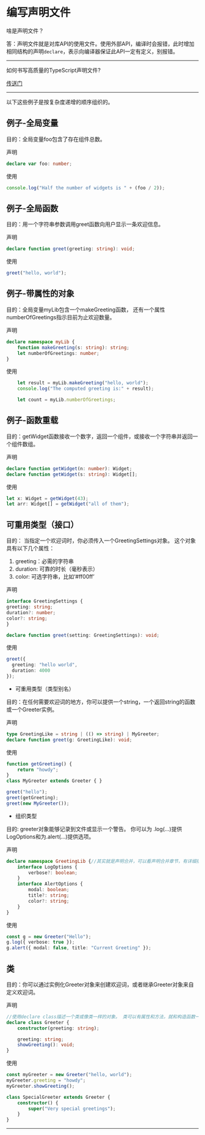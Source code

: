 # 编写声明文件

啥是声明文件？

答：声明文件就是对库API的使用文件。使用外部API，编译时会报错，此时增加相同结构的声明`declare`，表示向编译器保证此API一定有定义，别报错。

---

如何书写高质量的TypeScript声明文件?

[传送门](https://www.tslang.cn/docs/handbook/declaration-files/by-example.html)

---

以下这些例子是按复杂度递增的顺序组织的。

## 例子-全局变量

目的：全局变量foo包含了存在组件总数。

声明

```typescript
declare var foo: number;
```

使用

```typescript
console.log("Half the number of widgets is " + (foo / 2));
```

## 例子-全局函数

目的：用一个字符串参数调用greet函数向用户显示一条欢迎信息。

声明

```typescript
declare function greet(greeting: string): void;
```

使用

```typescript
greet("hello, world");
```

## 例子-带属性的对象

目的：全局变量myLib包含一个makeGreeting函数， 还有一个属性 numberOfGreetings指示目前为止欢迎数量。

声明

```typescript
declare namespace myLib {
    function makeGreeting(s: string): string;
    let numberOfGreetings: number;
}
```

使用

```typescript
    let result = myLib.makeGreeting("hello, world");
    console.log("The computed greeting is:" + result);

    let count = myLib.numberOfGreetings;
```

## 例子-函数重载

目的：getWidget函数接收一个数字，返回一个组件，或接收一个字符串并返回一个组件数组。

声明

```typescript
declare function getWidget(n: number): Widget;
declare function getWidget(s: string): Widget[];
```

使用

```typescript
let x: Widget = getWidget(43);
let arr: Widget[] = getWidget("all of them");
```

## 可重用类型（接口）

目的：
当指定一个欢迎词时，你必须传入一个GreetingSettings对象。 这个对象具有以下几个属性：

1. greeting：必需的字符串
2. duration: 可靠的时长（毫秒表示）
3. color: 可选字符串，比如‘#ff00ff’

声明

```typescript
interface GreetingSettings {
greeting: string;
duration?: number;
color?: string;
}

declare function greet(setting: GreetingSettings): void;
```

使用

```typescript
greet({
  greeting: "hello world",
  duration: 4000
});
```

* 可重用类型（类型别名）

目的：在任何需要欢迎词的地方，你可以提供一个string，一个返回string的函数或一个Greeter实例。

声明

```typescript
type GreetingLike = string | (() => string) | MyGreeter;
declare function greet(g: GreetingLike): void;
```

使用

```typescript
function getGreeting() {
    return "howdy";
}
class MyGreeter extends Greeter { }

greet("hello");
greet(getGreeting);
greet(new MyGreeter());
```

* 组织类型

目的: greeter对象能够记录到文件或显示一个警告。 你可以为 .log(...)提供LogOptions和为.alert(...)提供选项。

声明

```typescript
declare namespace GreetingLib {//其实就是声明合并，可以看声明合并章节，有详细描述
    interface LogOptions {
        verbose?: boolean;
    }
    interface AlertOptions {
        modal: boolean;
        title?: string;
        color?: string;
    }
}
```

使用

```typescript
const g = new Greeter("Hello");
g.log({ verbose: true });
g.alert({ modal: false, title: "Current Greeting" });
```

## 类

目的：你可以通过实例化Greeter对象来创建欢迎词，或者继承Greeter对象来自定义欢迎词。

声明

```typescript
//使用declare class描述一个类或像类一样的对象。 类可以有属性和方法，就和构造函数一样。
declare class Greeter {
    constructor(greeting: string);

    greeting: string;
    showGreeting(): void;
}
```

使用

```typescript
const myGreeter = new Greeter("hello, world");
myGreeter.greeting = "howdy";
myGreeter.showGreeting();

class SpecialGreeter extends Greeter {
    constructor() {
        super("Very special greetings");
    }
}
```

---
